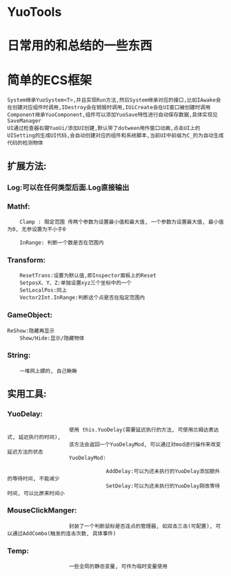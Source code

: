 # YuoTools
# 日常用的和总结的一些东西
# 简单的ECS框架
	System继承YuoSystem<T>,并且实现Run方法,然后System继承对应的接口,比如IAwake会在创建对应组件时调用,IDestroy会在销毁时调用,IUiCreate会在UI窗口被创建时调用
	Component继承YuoComponent,组件可以添加YuoSave特性进行自动保存数据,具体实现见SaveManager
	UI通过检查器右键YuoUi/添加UI创建,默认带了dotween用作窗口动画,点击UI上的UISetting的生成UI代码,会自动创建对应的组件和系统脚本,当前UI中前缀为C_的为自动生成代码的检测物体
## 扩展方法:
###  	Log:可以在任何类型后面.Log直接输出
### 	Mathf:
		Clamp : 限定范围 传两个参数为设置最小值和最大值, 一个参数为设置最大值, 最小值为0, 无参设置为不小于0

        InRange: 判断一个数是否在范围内
### 	Transform:
        ResetTrans:设置为默认值,即Inspector面板上的Reset
        SetposX、Y、Z:单独设置xyz三个坐标中的一个
        SetLocalPos:同上
        Vector2Int.InRange:判断这个点是否在指定范围内
### 	GameObject:
    ReShow:隐藏再显示
        Show/Hide:显示/隐藏物体
### 	String:
        一堆网上嫖的, 自己瞅瞅
## 实用工具:
### 	YuoDelay:
                        使用 this.YuoDelay(需要延迟执行的方法, 可使用兰姆达表达式, 延迟执行的时间),
                        该方法会返回一个YuoDelayMod, 可以通过对mod进行操作来改变延迟方法的状态
                        YuoDelayMod:

                                    AddDelay:可以为还未执行的YuoDelay添加额外的等待时间, 不能减少
                                    SetDelay:可以为还未执行的YuoDelay刚改等待时间, 可以比原来时间小
### 	MouseClickManger:
                        封装了一个判断鼠标是否连点的管理器, 如双击三击(可配置), 可以通过AddCombo(触发的连击次数, 具体事件)
### 	Temp:
                        一些全局的静态变量, 可作为临时变量使用
